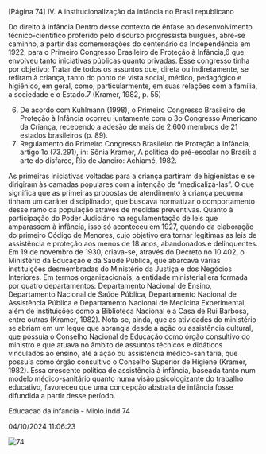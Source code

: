 [Página 74]
IV. A institucionalização da infância no Brasil republicano

Do direito à infância
Dentro desse contexto de ênfase ao desenvolvimento técnico-científico proferido pelo discurso progressista burguês, abre-se caminho, a
partir das comemorações do centenário da Independência em 1922,
para o Primeiro Congresso Brasileiro de Proteção à Infância,6 que envolveu tanto iniciativas públicas quanto privadas. Esse congresso tinha
por objetivo:
Tratar de todos os assuntos que, direta ou indiretamente,
se refiram à criança, tanto do ponto de vista social, médico,
pedagógico e higiênico, em geral, como, particularmente, em
suas relações com a família, a sociedade e o Estado.7
(Kramer, 1982, p. 55)

6. De acordo com Kuhlmann (1998),
o Primeiro Congresso Brasileiro
de Proteção à Infância ocorreu
juntamente com o 3o Congresso
Americano da Criança, recebendo a
adesão de mais de 2.600 membros de
21 estados brasileiros (p. 89).
7. Regulamento do Primeiro Congresso
Brasileiro de Proteção à Infância,
artigo 1o (73.291), in: Sônia Kramer,
A política do pré-escolar no Brasil:
a arte do disfarce, Rio de Janeiro:
Achiamé, 1982.

As primeiras iniciativas voltadas para a criança partiram de higienistas e se dirigiram às camadas populares com a intenção de “medicalizá-las”. O que significa que as primeiras propostas de atendimento à
criança pequena tinham um caráter disciplinador, que buscava normatizar o comportamento desse ramo da população através de medidas
preventivas.
Quanto à participação do Poder Judiciário na regulamentação de
leis que amparassem à infância, isso só aconteceu em 1927, quando da
elaboração do primeiro Código de Menores, cujo objetivo era tornar
legítimas as leis de assistência e proteção aos menos de 18 anos, abandonados e delinquentes.
Em 19 de novembro de 1930, criava-se, através do Decreto no
10.402, o Ministério da Educação e da Saúde Pública, que abarcava
várias instituições desmembradas do Ministério da Justiça e dos Negócios Interiores. Em termos organizacionais, a entidade ministerial
era formada por quatro departamentos: Departamento Nacional de
Ensino, Departamento Nacional de Saúde Pública, Departamento Nacional de Assistência Pública e Departamento Nacional de Medicina
Experimental, além de instituições como a Biblioteca Nacional e a
Casa de Rui Barbosa, entre outras (Kramer, 1982).
Nota-se, ainda, que as atividades do ministério se abriam em um
leque que abrangia desde a ação ou assistência cultural, que possuía o
Conselho Nacional de Educação como órgão consultivo do ministro e
que atuava no âmbito de assuntos técnicos e didáticos vinculados ao
ensino, até a ação ou assistência médico-sanitária, que possuía como
órgão consultivo o Conselho Superior de Higiene (Kramer, 1982).
Essa crescente política de assistência à infância, baseada tanto
num modelo médico-sanitário quanto numa visão psicologizante do
trabalho educativo, favoreceu que uma concepção abstrata de infância
fosse difundida a partir desse período.


Educacao da infancia - Miolo.indd 74

04/10/2024 11:06:23

![74](./img/page_74-01.jpg)

